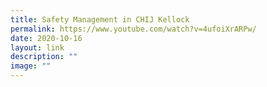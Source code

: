 ```yaml
---
title: Safety Management in CHIJ Kellock
permalink: https://www.youtube.com/watch?v=4ufoiXrARPw/
date: 2020-10-16
layout: link
description: ""
image: ""
---
```

